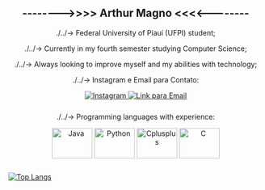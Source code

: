 <div style="text-align: center;">
  <h2>--------&gt;&gt;&gt;&gt; Arthur Magno &lt;&lt;&lt;&lt;--------</h2>
  <p>./../-&gt; Federal University of Piauí (UFPI) student; </p> 
  <p>./../-&gt; Currently in my fourth semester studying Computer Science; </p>
  <p>./../-&gt; Always looking to improve myself and my abilities with technology;</p>
</div>

<div style="text-align: center; margin-bottom: 25px;">
  <p>./../-&gt; Instagram e Email para Contato:</p>
  <a href="https://www.instagram.com/arthur_memo" target="_blank">
    <img src="https://img.shields.io/badge/-Instagram-%23E4405F?style=for-the-badge&logo=instagram&logoColor=white" target="_blank" alt="Instagram">
  </a>
  <a href="mailto:arthur.sampaio@ufpi.edu.br">
    <img src="https://img.shields.io/badge/Email-Contato-blue?style=for-the-badge&logo=gmail&logoColor=white" alt="Link para Email">
  </a>
</div>

  <div style="text-align: center; margin-bottom: 25px;">
    <p>./../-&gt; Programming languages with experience:</p>
    <img alt="Java" height="60" width="80" src="https://cdn.jsdelivr.net/gh/devicons/devicon@latest/icons/java/java-original.svg">
    <img alt="Python" height="60" width="80" src="https://cdn.jsdelivr.net/gh/devicons/devicon@latest/icons/python/python-original-wordmark.svg">
    <img alt="Cplusplus" height="60" width="80" src="https://cdn.jsdelivr.net/gh/devicons/devicon@latest/icons/cplusplus/cplusplus-original.svg">
    <img alt="C" height="60" width="80" src="https://cdn.jsdelivr.net/gh/devicons/devicon@latest/icons/c/c-original.svg">
  </div>
  
  <div style="text-align:;">
  <a href="https://github.com/anuraghazra/github-readme-stats">
    <img src="https://github-readme-stats.vercel.app/api/top-langs/?username=ArthurMagnoRS" alt="Top Langs">
  </a>
</div>

                
           
          
          
          
           
          
          

